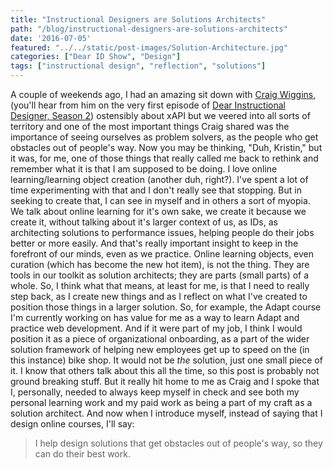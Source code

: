 ```yaml
---
title: "Instructional Designers are Solutions Architects"
path: "/blog/instructional-designers-are-solutions-architects"
date: '2016-07-05'
featured: "../../static/post-images/Solution-Architecture.jpg"
categories: ["Dear ID Show", "Design"]
tags: ["instructional design", "reflection", "solutions"]
---
```


A couple of weekends ago, I had an amazing sit down with [Craig Wiggins](https://twitter.com/oxala75), (you'll hear from him on the very first episode of [Dear Instructional Designer, Season 2](http://dearinstructionaldesigner.com)) ostensibly about xAPI but we veered into all sorts of territory and one of the most important things Craig shared was the importance of seeing ourselves as problem solvers, as the people who get obstacles out of people's way. Now you may be thinking, "Duh, Kristin," but it was, for me, one of those things that really called me back to rethink and remember what it is that I am supposed to be doing. I love online learning/learning object creation (another duh, right?). I've spent a lot of time experimenting with that and I don't really see that stopping. But in seeking to create that, I can see in myself and in others a sort of myopia. We talk about online learning for it's own sake, we create it because we create it, without talking about it's larger context of us, as IDs, as architecting solutions to performance issues, helping people do their jobs better or more easily. And that's really important insight to keep in the forefront of our minds, even as we practice. Online learning objects, even curation (which has become the new hot item), is not the thing. They are tools in our toolkit as solution architects; they are parts (small parts) of a whole. So, I think what that means, at least for me, is that I need to really step back, as I create new things and as I reflect on what I've created to position those things in a larger solution. So, for example, the Adapt course I'm currently working on has value for me as a way to learn Adapt and practice web development. And if it were part of my job, I think I would position it as a piece of organizational onboarding, as a part of the wider solution framework of helping new employees get up to speed on the (in this instance) bike shop. It would not be _the_ solution, just one small piece of it. I know that others talk about this all the time, so this post is probably not ground breaking stuff. But it really hit home to me as Craig and I spoke that I, personally, needed to always keep myself in check and see both my personal learning work and my paid work as being a part of my craft as a solution architect. And now when I introduce myself, instead of saying that I design online courses, I'll say:

> I help design solutions that get obstacles out of people's way, so they can do their best work.
